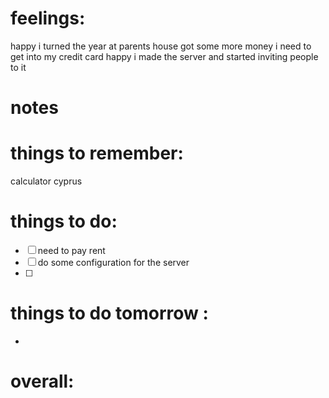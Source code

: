 
# feelings:
happy i turned the year at parents house 
got some more money i need to get into my credit card
happy i made the server and started inviting people to it 

# notes

# things to remember:
calculator cyprus
# things to do:
- [ ] need to pay rent 
- [ ] do some configuration for the server
- [ ] 
# things to do tomorrow :
- 
# overall:

